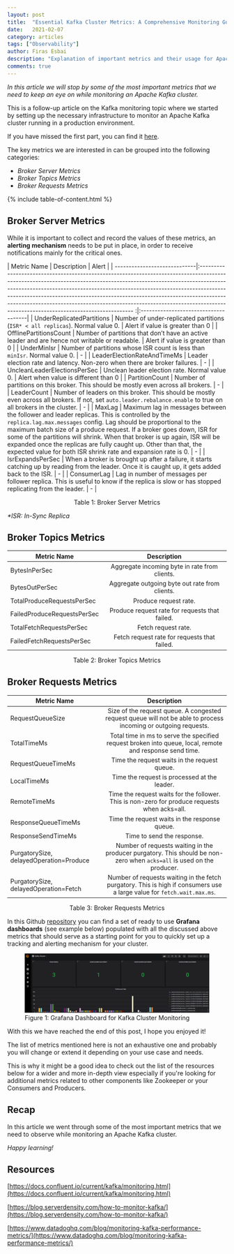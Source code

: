 ```yaml
---
layout: post
title:  "Essential Kafka Cluster Metrics: A Comprehensive Monitoring Guide"
date:   2021-02-07
category: articles
tags: ["Observability"]
author: Firas Esbai
description: "Explanation of important metrics and their usage for Apache Kafka Monitoring"
comments: true
---
```


*In this article we will stop by some of the most important metrics that we need to keep an eye on while monitoring an Apache Kafka cluster.*

This is a follow-up article on the Kafka monitoring topic where we started by setting up the necessary infrastructure to monitor an Apache Kafka cluster running in a production environment.

If you have missed the first part, you can find it [here](https://firasesbai.github.io/articles/2021/01/01/kafka-monitoring.html).

The key metrics we are interested in can be grouped into the following categories:

- *Broker Server Metrics* 
- *Broker Topics Metrics*
- *Broker Requests Metrics*

{% include table-of-content.html %}

## Broker Server Metrics ##

While it is important to collect and record the values of these metrics, an **alerting mechanism** needs to be put in place, in order to receive notifications mainly for the critical ones. 

| Metric Name                  | Description                                                                                                                                                                                                                                                                                                                                                                                                                                                   | Alert                                |
| -----------------------------|:------------------------------------------------------------------------------------------------------------------------------------------------------------------------------------------------------------------------------------------------------------------------------------------------------------------------------------------------------------------------------------------------------------------------------------------------------------ :|:-------------------------------------|
| UnderReplicatedPartitions    | Number of under-replicated partitions (`ISR* < all replicas`). Normal value 0.    																																																																																											   | Alert if value is greater than 0     |
| OfflinePartitionsCount       | Number of partitions that don’t have an active leader and are hence not writable or readable.																																																																																								   | Alert if value is greater than 0     |
| UnderMinIsr                  | Number of partitions whose ISR count is less than `minIsr`. Normal value 0.    																																																																																									           | -                                    |
| LeaderElectionRateAndTimeMs  | Leader election rate and latency. Non-zero when there are broker failures.  																																																																																									               | -                                    |
| UncleanLeaderElectionsPerSec | Unclean leader election rate. Normal value 0.    																																																																																																			   | Alert when value is different than 0 |
| PartitionCount               | Number of partitions on this broker. This should be mostly even across all brokers.      																																																																																									   | -                                    |
| LeaderCount                  | Number of leaders on this broker. This should be mostly even across all brokers. If not, set `auto.leader.rebalance.enable` to true on all brokers in the cluster.    																																																																						   | -                                    |
| MaxLag                       | Maximum lag in messages between the follower and leader replicas. This is controlled by the `replica.lag.max.messages` config. Lag should be proportional to the maximum batch size of a produce request. If a broker goes down, ISR for some of the partitions will shrink. When that broker is up again, ISR will be expanded once the replicas are fully caught up. Other than that, the expected value for both ISR shrink rate and expansion rate is 0.  | -                                    |
| IsrExpandsPerSec             | When a broker is brought up after a failure, it starts catching up by reading from the leader. Once it is caught up, it gets added back to the ISR.    																																																																						               | -                                    |
| ConsumerLag                  | Lag in number of messages per follower replica. This is useful to know if the replica is slow or has stopped replicating from the leader.    																																																																												   | -                                    |

<p style="text-align:center;">Table 1: Broker Server Metrics</p>

*\*ISR: In-Sync Replica*
## Broker Topics Metrics ##

| Metric Name                 | Description                                   |
| --------------------------- |:---------------------------------------------:|
| BytesInPerSec               | Aggregate incoming byte in rate from clients. |
| BytesOutPerSec              | Aggregate outgoing byte out rate from clients.|
| TotalProduceRequestsPerSec  | Produce request rate.                         |
| FailedProduceRequestsPerSec | Produce request rate for requests that failed.|
| TotalFetchRequestsPerSec    | Fetch request rate.                           |
| FailedFetchRequestsPerSec   | Fetch request rate for requests that failed.  |

<p style="text-align:center;">Table 2: Broker Topics Metrics</p>

## Broker Requests Metrics ##

| Metric Name                             | Description   |
| ----------------------------------------|:----------------------------------------------------------------------------------------------------------------------:|
| RequestQueueSize                        | Size of the request queue. A congested request queue will not be able to process incoming or outgoing requests.        |
| TotalTimeMs                             | Total time in ms to serve the specified request broken into queue, local, remote and response send time.               |
| RequestQueueTimeMs                      | Time the request waits in the request queue.                                                                           |
| LocalTimeMs                             | Time the request is processed at the leader.                                                                           |
| RemoteTimeMs                            | Time the request waits for the follower. This is non-zero for produce requests when acks=all.                          |
| ResponseQueueTimeMs                     | Time the request waits in the response queue.                                                                          |
| ResponseSendTimeMs                      | Time to send the response.                                                                                             |
| PurgatorySize, delayedOperation=Produce | Number of requests waiting in the producer purgatory. This should be non-zero when `acks=all` is used on the producer. |
| PurgatorySize, delayedOperation=Fetch   | Number of requests waiting in the fetch purgatory. This is high if consumers use a large value for `fetch.wait.max.ms`.|

<p style="text-align:center;">Table 3: Broker Requests Metrics</p>

In this Github [repository](https://github.com/firasesbai/Monitoring-Kafka) you can find a set of ready to use **Grafana dashboards** (see example below) populated with all the discussed above metrics that should serve as a starting point for you to quickly set up a tracking and alerting mechanism for your cluster.     

<figure>
  <img src="/assets/images/articles/2_grafana_dashboard.png" alt="Grafana Dashboard showing monitoring metrics for Apache Kafka Cluster">
  <figcaption>Figure 1: Grafana Dashboard for Kafka Cluster Monitoring</figcaption>
</figure>

With this we have reached the end of this post, I hope you enjoyed it! 

The list of metrics mentioned here is not an exhaustive one and probably you will change or extend it depending on your use case and needs. 

This is why it might be a good idea to check out the list of the resources below for a wider and more in-depth view especially if you're looking for additional metrics related to other components like Zookeeper or your Consumers and Producers.  


## Recap ## 

In this article we went through some of the most important metrics that we need to observe while monitoring an Apache Kafka cluster.

*Happy learning!*

## Resources ##

[https://docs.confluent.io/current/kafka/monitoring.html](https://docs.confluent.io/current/kafka/monitoring.html)

[https://blog.serverdensity.com/how-to-monitor-kafka/](https://blog.serverdensity.com/how-to-monitor-kafka/)

[https://www.datadoghq.com/blog/monitoring-kafka-performance-metrics/](https://www.datadoghq.com/blog/monitoring-kafka-performance-metrics/)
